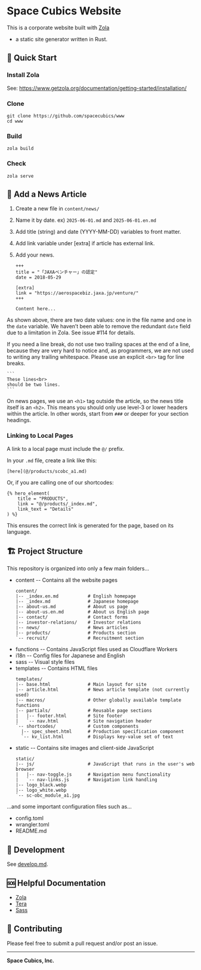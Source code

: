 # Space Cubics Website

This is a corporate website built with [Zola](https://www.getzola.org/)
- a static site generator written in Rust.

## 🚀 Quick Start


### Install Zola

See: https://www.getzola.org/documentation/getting-started/installation/

### Clone

```
git clone https://github.com/spacecubics/www
cd www
```

### Build

```
zola build
```

### Check

```
zola serve
```

## 📰 Add a News Article
1. Create a new file in `content/news/`
2. Name it by date. ex) `2025-06-01.md` and `2025-06-01.en.md`
3. Add title (string) and date (YYYY-MM-DD) variables to front matter.
4. Add link variable under [extra] if article has external link.
5. Add your news.

   ```
   +++
   title = "「JAXAベンチャー」の認定"
   date = 2018-05-29

   [extra]
   link = "https://aerospacebiz.jaxa.jp/venture/"
   +++

   Content here...
   ```

As shown above, there are two date values: one in the file name and
one in the `date` variable. We haven’t been able to remove the
redundant `date` field due to a limitation in Zola. See issue #114 for
details.

If you need a line break, do not use two trailing spaces at the end of
a line, because they are very hard to notice and, as programmers, we
are not used to writing any trailing whitespace. Please use an
explicit `<br>` tag for line breaks.

    ```
    These lines<br>
    should be two lines.
    ```

On news pages, we use an `<h1>` tag outside the article, so the news
title itself is an `<h2>`. This means you should only use level-3 or
lower headers within the article. In other words, start from `###` or
deeper for your section headings.

### Linking to Local Pages

A link to a local page must include the `@/` prefix.

In your `.md` file, create a link like this:

```
[here](@/products/scobc_a1.md)
```

Or, if you are calling one of our shortcodes:

```
{% hero_element(
    title = "PRODUCTS",
    link = "@/products/_index.md",
    link_text = "Details"
) %}
```

This ensures the correct link is generated for the page, based on its
language.

## 🏗️ Project Structure

This repository is organized into only a few main folders...

- content -- Contains all the website pages
  ```
  content/
  |-- _index.en.md           # English homepage
  |-- _index.md              # Japanese homepage
  |-- about-us.md            # About us page
  |-- about-us.en.md         # About us English page
  |-- contact/               # Contact forms
  |-- investor-relations/    # Investor relations
  |-- news/                  # News articles
  |-- products/              # Products section
  `-- recruit/               # Recruitment section
  ```
- functions -- Contains JavaScript files used as Cloudflare Workers
- i18n -- Config files for Japanese and English
- sass -- Visual style files
- templates -- Contains HTML files
  ```
  templates/
  |-- base.html              # Main layout for site
  |-- article.html           # News article template (not currently used)
  |-- macros/                # Other globally available template functions
  |-- partials/              # Reusable page sections
  |   |-- footer.html        # Site footer
  |   `-- nav.html           # Site navigation header
  `-- shortcodes/            # Custom components
    |-- spec_sheet.html      # Production specification component
    `-- kv_list.html         # Displays key-value set of text
  ```
- static -- Contains site images and client-side JavaScript
  ```
  static/
  |-- js/                    # JavaScript that runs in the user's web browser
  |   |-- nav-toggle.js      # Navigation menu functionality
  |   `-- nav-links.js       # Navigation link handling
  |-- logo_black.webp
  |-- logo_white.webp
  `-- sc-obc_module_a1.jpg
  ```

...and some important configuration files such as...

- config.toml
- wrangler.toml
- README.md

## 🔧 Development

See [develop.md](doc/develop.md).

## 🆘 Helpful Documentation
- [Zola](https://www.getzola.org/documentation/)
- [Tera](https://docs.rs/tera/latest/tera/)
- [Sass](https://sass-lang.com/documentation/)

## 🙌 Contributing

Please feel free to submit a pull request and/or post an issue.

---

**Space Cubics, Inc.**
